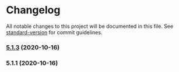 # Changelog

All notable changes to this project will be documented in this file. See [standard-version](https://github.com/conventional-changelog/standard-version) for commit guidelines.

### [5.1.3](https://github.com/globuslimited/atlas/compare/v5.1.0...v5.1.3) (2020-10-16)

### 5.1.1 (2020-10-16)
